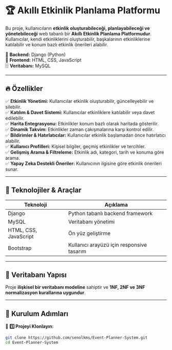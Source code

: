 # 🏆 Akıllı Etkinlik Planlama Platformu

Bu proje, kullanıcıların **etkinlik oluşturabileceği, planlayabileceği ve yönetebileceği** web tabanlı bir **Akıllı Etkinlik Planlama Platformudur**. Kullanıcılar, kendi etkinliklerini oluşturabilir, başkalarının etkinliklerine katılabilir ve konum bazlı etkinlik önerileri alabilir.

🚀 **Backend:** Django (Python)  
🎨 **Frontend:** HTML, CSS, JavaScript  
🗄 **Veritabanı:** MySQL  

---

## 🔥 **Özellikler**
✅ **Etkinlik Yönetimi:** Kullanıcılar etkinlik oluşturabilir, güncelleyebilir ve silebilir.  
✅ **Katılım & Davet Sistemi:** Kullanıcılar etkinliklere katılabilir veya davet edilebilir.  
✅ **Harita Entegrasyonu:** Etkinlikler konum bazlı olarak haritada gösterilir.  
✅ **Dinamik Takvim:** Etkinlikler zaman çakışmalarına karşı kontrol edilir.  
✅ **Bildirimler & Hatırlatıcılar:** Kullanıcılar etkinlik başlamadan önce hatırlatıcı alabilir.  
✅ **Kullanıcı Profilleri:** Kişisel bilgiler, geçmiş etkinlikler ve tercihler.  
✅ **Gelişmiş Arama & Filtreleme:** Etkinlik adı, kategori, tarih ve konuma göre arama.  
✅ **Yapay Zeka Destekli Öneriler:** Kullanıcının ilgisine göre etkinlik önerileri sunar.  

---

## 📌 **Teknolojiler & Araçlar**
| **Teknoloji** | **Açıklama** |
|--------------|-------------|
| Django | Python tabanlı backend framework |
| MySQL | Veritabanı yönetimi |
| HTML, CSS, JavaScript | Ön yüz geliştirme |
| Bootstrap | Kullanıcı arayüzü için responsive tasarım |

---

## 📂 **Veritabanı Yapısı**
Proje **ilişkisel bir veritabanı modeline** sahiptir ve **1NF, 2NF ve 3NF normalizasyon kurallarına uygundur**.

---

## 🚀 **Kurulum Adımları**
📌 **1️⃣ Projeyi Klonlayın:**
```sh
git clone https://github.com/senolkms/Event-Planner-System.git
cd Event-Planner-System
